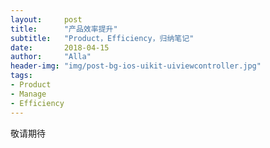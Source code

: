 ```yaml
---
layout:     post
title:      "产品效率提升"
subtitle:   "Product，Efficiency，归纳笔记"
date:       2018-04-15
author:     "Alla"
header-img: "img/post-bg-ios-uikit-uiviewcontroller.jpg"
tags:
- Product
- Manage
- Efficiency
---
```

敬请期待



